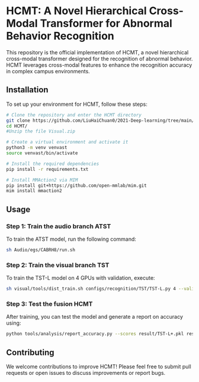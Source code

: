 # HCMT: A Novel Hierarchical Cross-Modal Transformer for Abnormal Behavior Recognition

This repository is the official implementation of HCMT, a novel hierarchical cross-modal transformer designed for the recognition of abnormal behavior. HCMT leverages cross-modal features to enhance the recognition accuracy in complex campus environments.

## Installation

To set up your environment for HCMT, follow these steps:

```bash
# Clone the repository and enter the HCMT directory
git clone https://github.com/LiuHaiChuan0/2021-Deep-learning/tree/main/HCMT
cd HCMT/
#Unzip the file Visual.zip

# Create a virtual environment and activate it
python3 -m venv venvast
source venvast/bin/activate

# Install the required dependencies
pip install -r requirements.txt

# Install MMAction2 via MIM
pip install git+https://github.com/open-mmlab/mim.git
mim install mmaction2
```

## Usage

### Step 1: Train the audio branch ATST

To train the ATST model, run the following command:

```bash
sh Audio/egs/CABRH8/run.sh
```

### Step 2: Train the visual branch TST

To train the TST-L model on 4 GPUs with validation, execute:

```bash
sh visual/tools/dist_train.sh configs/recognition/TST/TST-L.py 4 --validate
```

### Step 3: Test the fusion HCMT

After training, you can test the model and generate a report on accuracy using:

```bash
python tools/analysis/report_accuracy.py --scores result/TST-L+.pkl result/TAST.pkl --datalist Audio/egs/CABRH8/data/val1.txt
```

## Contributing

We welcome contributions to improve HCMT! Please feel free to submit pull requests or open issues to discuss improvements or report bugs.

